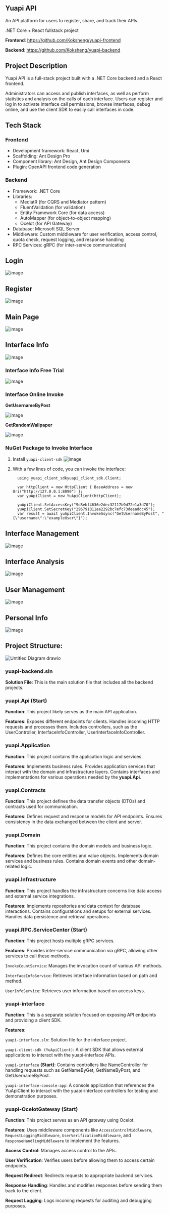 ## Yuapi API
An API platform for users to register, share, and track their APIs.

.NET Core + React fullstack project

**Frontend**: https://github.com/Koksheng/yuapi-frontend

**Backend**: https://github.com/Koksheng/yuapi-backend

## Project Description

Yuapi API is a full-stack project built with a .NET Core backend and a React frontend. 

Administrators can access and publish interfaces, as well as perform statistics and analysis on the calls of each interface. Users can register and log in to activate interface call permissions, browse interfaces, debug online, and use the client SDK to easily call interfaces in code.

## Tech Stack

### Frontend
- Development framework: React, Umi
- Scaffolding: Ant Design Pro
- Component library: Ant Design, Ant Design Components
- Plugin: OpenAPI frontend code generation

### Backend
- Framework: .NET Core 
- Libraries: 
	- MediatR (for CQRS and Mediator pattern)
	- FluentValidation (for validation)
	- Entity Framework Core (for data access)
	- AutoMapper (for object-to-object mapping)
	- Ocelot (for API Gateway)
- Database: Microsoft SQL Server
- Middleware: Custom middleware for user verification, access control, quota check, request logging, and response handling
- RPC Services: gRPC (for inter-service communication)

## Login
![image](https://github.com/Koksheng/yuapi-backend/assets/33799735/60e008cd-741f-4d3f-a829-81742938b3dd)

## Register
![image](https://github.com/Koksheng/yuapi-backend/assets/33799735/f2c72a89-f43b-469c-a87b-8167af57bb63)

## Main Page
![image](https://github.com/user-attachments/assets/2f87cf95-c901-4f8e-80bb-6a7c0de0f4bc)

## Interface Info
![image](https://github.com/user-attachments/assets/1caccab2-d177-469e-a8a2-28fc1afd1448)

### Interface Info Free Trial
![image](https://github.com/user-attachments/assets/af1c8931-c0f2-4379-8629-268a71f4c975)

### Interface Online Invoke
**GetUsernameByPost**

![image](https://github.com/user-attachments/assets/27b143ef-a693-4fb8-af78-4c84a665ef38)

**GetRandomWallpaper**

![image](https://github.com/user-attachments/assets/89f55979-cd91-4902-afda-85b61e51cd81)

### NuGet Package to Invoke Interface
1. Install `yuapi-client-sdk`
   ![image](https://github.com/user-attachments/assets/21abcbd9-a37b-4576-94f0-91091bba9c6c)

2. With a few lines of code, you can invoke the interface:
   ```
	 using yuapi_client_sdkyuapi_client_sdk.Client;

	 var httpClient = new HttpClient { BaseAddress = new Uri("http://127.0.0.1:8090") };
	 var yuApiClient = new YuApiClient(httpClient);
	 
	 yuApiClient.SetAccessKey("9d8ebf4636e2dec32117b9d72e1a3d70");
	 yuApiClient.SetSecretKey("296791011ea2292bc7efc73deeaddc45");
	 var result = await yuApiClient.InvokeAsync("GetUsernameByPost", "{\"username\":\"exampleUser\"}");
   ```


## Interface Management
![image](https://github.com/user-attachments/assets/74527d4b-e996-4ade-ac82-1d918dac417c)

## Interface Analysis
![image](https://github.com/user-attachments/assets/80f1ca5b-2bff-4654-864a-a3830c0ae8fa)

## User Management
![image](https://github.com/user-attachments/assets/f2f2ec19-a33a-4682-b8b6-1841c27a4710)

## Personal Info
![image](https://github.com/user-attachments/assets/a1d33ef6-3092-4267-a98b-fc848114d1a3)




## Project Structure:
![Untitled Diagram drawio](https://github.com/user-attachments/assets/3c9f309c-7c72-46b4-9885-d907e2616edb)




### yuapi-backend.sln
**Solution File**: This is the main solution file that includes all the backend projects.

### yuapi.Api (Start)
**Function**: This project likely serves as the main API application.

**Features**:
Exposes different endpoints for clients.
Handles incoming HTTP requests and processes them.
Includes controllers, such as the UserController, InterfaceInfoController, UserInterfaceInfoController.

### yuapi.Application
**Function**: This project contains the application logic and services.

**Features**:
Implements business rules.
Provides application services that interact with the domain and infrastructure layers.
Contains interfaces and implementations for various operations needed by the **yuapi.Api**.

### yuapi.Contracts
**Function**: This project defines the data transfer objects (DTOs) and contracts used for communication.

**Features**:
Defines request and response models for API endpoints.
Ensures consistency in the data exchanged between the client and server.

### yuapi.Domain
**Function**: This project contains the domain models and business logic.

**Features**:
Defines the core entities and value objects.
Implements domain services and business rules.
Contains domain events and other domain-related logic.

### yuapi.Infrastructure
**Function**: This project handles the infrastructure concerns like data access and external service integrations.

**Features**:
Implements repositories and data context for database interactions.
Contains configurations and setups for external services.
Handles data persistence and retrieval operations.

### yuapi.RPC.ServiceCenter (Start)
**Function**: This project hosts multiple gRPC services.

**Features**: Provides inter-service communication via gRPC, allowing other services to call these methods.

`InvokeCountService`: Manages the invocation count of various API methods.

`InterfaceInfoService`: Retrieves interface information based on path and method.

`UserInfoService`: Retrieves user information based on access keys.



### yuapi-interface
**Function**: This is a separate solution focused on exposing API endpoints and providing a client SDK.

**Features**:

`yuapi-interface.sln`: Solution file for the interface project.

`yuapi-client-sdk (YuApiClient)`: A client SDK that allows external applications to interact with the yuapi-interface APIs.

`yuapi-interface` **(Start)**: Contains controllers like NameController for handling requests such as GetNameByGet, GetNameByPost, and GetUsernameByPost.

`yuapi-interface-console-app`: A console application that references the YuApiClient to interact with the yuapi-interface controllers for testing and demonstration purposes.

### yuapi-OcelotGateway (Start)
**Function**: This project serves as an API gateway using Ocelot.

**Features**: Uses middleware components like `AccessControlMiddleware`, `RequestLoggingMiddleware`, `UserVerificationMiddleware`, and `ResponseHandlingMiddleware` to implement the features.

**Access Control**: Manages access control to the APIs.

**User Verification**: Verifies users before allowing them to access certain endpoints.

**Request Redirect**: Redirects requests to appropriate backend services.

**Response Handling**: Handles and modifies responses before sending them back to the client.

**Request Logging**: Logs incoming requests for auditing and debugging purposes.
